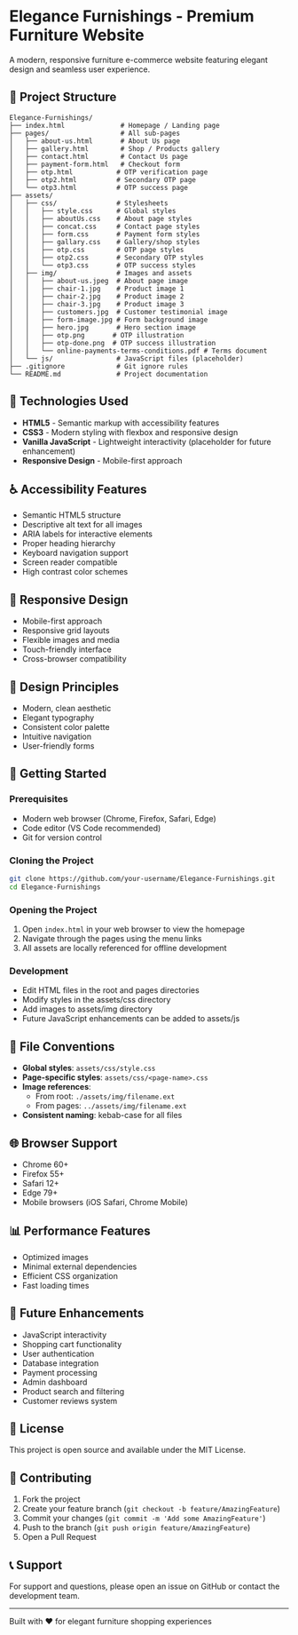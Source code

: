 # Elegance Furnishings - Premium Furniture Website

A modern, responsive furniture e-commerce website featuring elegant design and seamless user experience.

## 📁 Project Structure

```
Elegance-Furnishings/
├── index.html              # Homepage / Landing page
├── pages/                  # All sub-pages
│   ├── about-us.html       # About Us page
│   ├── gallery.html        # Shop / Products gallery
│   ├── contact.html        # Contact Us page
│   ├── payment-form.html   # Checkout form
│   ├── otp.html           # OTP verification page
│   ├── otp2.html          # Secondary OTP page
│   └── otp3.html          # OTP success page
├── assets/
│   ├── css/               # Stylesheets
│   │   ├── style.css      # Global styles
│   │   ├── aboutUs.css    # About page styles
│   │   ├── concat.css     # Contact page styles
│   │   ├── form.css       # Payment form styles
│   │   ├── gallary.css    # Gallery/shop styles
│   │   ├── otp.css        # OTP page styles
│   │   ├── otp2.css       # Secondary OTP styles
│   │   └── otp3.css       # OTP success styles
│   ├── img/               # Images and assets
│   │   ├── about-us.jpeg  # About page image
│   │   ├── chair-1.jpg    # Product image 1
│   │   ├── chair-2.jpg    # Product image 2
│   │   ├── chair-3.jpg    # Product image 3
│   │   ├── customers.jpg  # Customer testimonial image
│   │   ├── form-image.jpg # Form background image
│   │   ├── hero.jpg       # Hero section image
│   │   ├── otp.png       # OTP illustration
│   │   ├── otp-done.png  # OTP success illustration
│   │   └── online-payments-terms-conditions.pdf # Terms document
│   └── js/                # JavaScript files (placeholder)
├── .gitignore             # Git ignore rules
└── README.md              # Project documentation
```

## 🚀 Technologies Used

- **HTML5** - Semantic markup with accessibility features
- **CSS3** - Modern styling with flexbox and responsive design
- **Vanilla JavaScript** - Lightweight interactivity (placeholder for future enhancement)
- **Responsive Design** - Mobile-first approach

## ♿ Accessibility Features

- Semantic HTML5 structure
- Descriptive alt text for all images
- ARIA labels for interactive elements
- Proper heading hierarchy
- Keyboard navigation support
- Screen reader compatible
- High contrast color schemes

## 📱 Responsive Design

- Mobile-first approach
- Responsive grid layouts
- Flexible images and media
- Touch-friendly interface
- Cross-browser compatibility

## 🎨 Design Principles

- Modern, clean aesthetic
- Elegant typography
- Consistent color palette
- Intuitive navigation
- User-friendly forms

## 🔧 Getting Started

### Prerequisites
- Modern web browser (Chrome, Firefox, Safari, Edge)
- Code editor (VS Code recommended)
- Git for version control

### Cloning the Project
```bash
git clone https://github.com/your-username/Elegance-Furnishings.git
cd Elegance-Furnishings
```

### Opening the Project
1. Open `index.html` in your web browser to view the homepage
2. Navigate through the pages using the menu links
3. All assets are locally referenced for offline development

### Development
- Edit HTML files in the root and pages directories
- Modify styles in the assets/css directory
- Add images to assets/img directory
- Future JavaScript enhancements can be added to assets/js

## 📄 File Conventions

- **Global styles**: `assets/css/style.css`
- **Page-specific styles**: `assets/css/<page-name>.css`
- **Image references**: 
  - From root: `./assets/img/filename.ext`
  - From pages: `../assets/img/filename.ext`
- **Consistent naming**: kebab-case for all files

## 🌐 Browser Support

- Chrome 60+
- Firefox 55+
- Safari 12+
- Edge 79+
- Mobile browsers (iOS Safari, Chrome Mobile)

## 📊 Performance Features

- Optimized images
- Minimal external dependencies
- Efficient CSS organization
- Fast loading times

## 🔮 Future Enhancements

- JavaScript interactivity
- Shopping cart functionality
- User authentication
- Database integration
- Payment processing
- Admin dashboard
- Product search and filtering
- Customer reviews system

## 📝 License

This project is open source and available under the MIT License.

## 🤝 Contributing

1. Fork the project
2. Create your feature branch (`git checkout -b feature/AmazingFeature`)
3. Commit your changes (`git commit -m 'Add some AmazingFeature'`)
4. Push to the branch (`git push origin feature/AmazingFeature`)
5. Open a Pull Request

## 📞 Support

For support and questions, please open an issue on GitHub or contact the development team.

---

Built with ❤️ for elegant furniture shopping experiences

